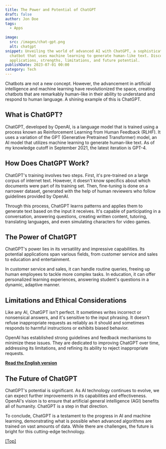 ```yaml
---
title: The Power and Potential of ChatGPT
draft: false
author: Jon Doe
tags:
  - Apps
  
image:
  src: /images/chat-gpt.png
  alt: chatgpt
snippet: Unveiling the world of advanced AI with ChatGPT, a sophisticated
  chatbot that uses machine learning to generate human-like text. Discover its
  applications, strengths, limitations, and future potential.
publishDate: 2023-07-01 00:00
category: Tech
---
```

Chatbots are not a new concept. However, the advancement in artificial intelligence and machine learning have revolutionized the space, creating chatbots that are remarkably human-like in their ability to understand and respond to human language. A shining example of this is ChatGPT.

## What is ChatGPT?

ChatGPT, developed by OpenAI, is a language model that is trained using a process known as Reinforcement Learning from Human Feedback (RLHF). It uses a variation of the GPT (Generative Pretrained Transformer) model, an AI model that utilizes machine learning to generate human-like text. As of my knowledge cutoff in September 2021, the latest iteration is GPT-4.

## How Does ChatGPT Work?

ChatGPT's training involves two steps. First, it's pre-trained on a large corpus of internet text. However, it doesn't know specifics about which documents were part of its training set. Then, fine-tuning is done on a narrower dataset, generated with the help of human reviewers who follow guidelines provided by OpenAI.

Through this process, ChatGPT learns patterns and applies them to generate text based on the input it receives. It's capable of participating in a conversation, answering questions, creating written content, tutoring, translating languages, and even simulating characters for video games.

## The Power of ChatGPT

ChatGPT's power lies in its versatility and impressive capabilities. Its potential applications span various fields, from customer service and sales to education and entertainment. 

In customer service and sales, it can handle routine queries, freeing up human employees to tackle more complex tasks. In education, it can offer personalized learning experiences, answering student's questions in a dynamic, adaptive manner.

## Limitations and Ethical Considerations

Like any AI, ChatGPT isn't perfect. It sometimes writes incorrect or nonsensical answers, and it's sensitive to the input phrasing. It doesn't refuse inappropriate requests as reliably as it should and sometimes responds to harmful instructions or exhibits biased behavior.

OpenAI has established strong guidelines and feedback mechanisms to minimize these issues. They are dedicated to improving ChatGPT over time, addressing its limitations, and refining its ability to reject inappropriate requests.

**[Read the English version](/blog/the-power-and-potential-of-chatgpt "The Power and Potential of ChatGPT")**


## The Future of ChatGPT

ChatGPT's potential is significant. As AI technology continues to evolve, we can expect further improvements in its capabilities and effectiveness. OpenAI's vision is to ensure that artificial general intelligence (AGI) benefits all of humanity. ChatGPT is a step in that direction.

To conclude, ChatGPT is a testament to the progress in AI and machine learning, demonstrating what is possible when advanced algorithms are trained on vast amounts of data. While there are challenges, the future is bright for this cutting-edge technology.

<a href="#top">\[Top]</a>
